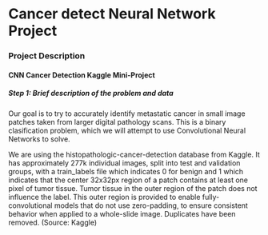 # Cancer detect Neural Network Project

### Project Description
#### CNN Cancer Detection Kaggle Mini-Project

##### Step 1: Brief description of the problem and data
Our goal is to try to accurately identify metastatic cancer in small image patches taken from larger digital pathology scans.  This is a binary clasification problem, which we will attempt to use Convolutional Neural Networks to solve.

We are using the histopathologic-cancer-detection database from Kaggle.  It has approximately 277k individual images, split into test and validation groups, with a train_labels file which indicates 0 for benign and 1 which indicates that the center 32x32px region of a patch contains at least one pixel of tumor tissue. Tumor tissue in the outer region of the patch does not influence the label. This outer region is provided to enable fully-convolutional models that do not use zero-padding, to ensure consistent behavior when applied to a whole-slide image.  Duplicates have been removed.  (Source: Kaggle)
